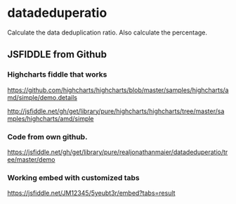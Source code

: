 # datadeduperatio
Calculate the data deduplication ratio.
Also calculate the percentage.

## JSFIDDLE from Github
### Highcharts fiddle that works
https://github.com/highcharts/highcharts/blob/master/samples/highcharts/amd/simple/demo.details

http://jsfiddle.net/gh/get/library/pure/highcharts/highcharts/tree/master/samples/highcharts/amd/simple

### Code from own github.
https://jsfiddle.net/gh/get/library/pure/realjonathanmaier/datadeduperatio/tree/master/demo


### Working embed with customized tabs

https://jsfiddle.net/JM12345/5yeubt3r/embed?tabs=result